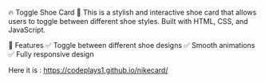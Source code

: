🔥 Toggle Shoe Card 👟
This is a stylish and interactive shoe card that allows users to toggle between different shoe styles. Built with HTML, CSS, and JavaScript.

🚀 Features
✅ Toggle between different shoe designs
✅ Smooth animations
✅ Fully responsive design

Here it is : https://codeplays1.github.io/nikecard/
